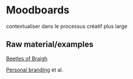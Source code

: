 # Moodboards

contextualiser dans le processus créatif plus large

## Raw material/examples

[Beetles of Braigh](https://www.artstation.com/artwork/RyVDYX)

[Personal branding](https://silviaamadei.com/portfolio/personal-branding/) et al.
